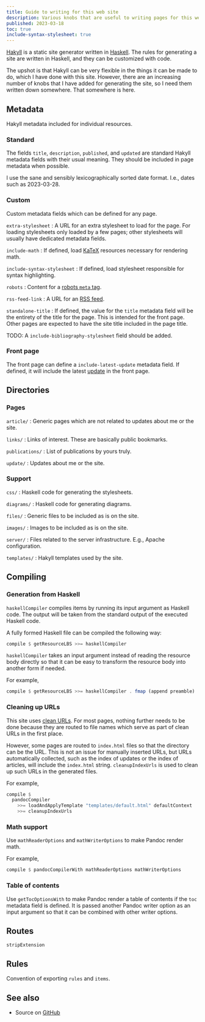 ```yaml
---
title: Guide to writing for this web site
description: Various knobs that are useful to writing pages for this web site.
published: 2023-03-18
toc: true
include-syntax-stylesheet: true
---
```


[Hakyll] is a static site generator written in [Haskell].
The rules for generating a site are written in Haskell,
and they can be customized with code.

The upshot is that Hakyll can be very flexible in the things it can be made to do,
which I have done with this site.
However, there are an increasing number of knobs that I have added
for generating the site, so I need them written down somewhere.
That somewhere is here.

[Hakyll]: https://jaspervdj.be/hakyll/
[Haskell]: https://haskell.org/

## Metadata

Hakyll metadata included for individual resources.

### Standard

The fields `title`, `description`, `published`, and `updated`
are standard Hakyll metadata fields with their usual meaning.
They should be included in page metadata when possible.

I use the sane and sensibly lexicographically sorted date format.
I.e., dates such as 2023-03-28.

### Custom

Custom metadata fields which can be defined for any page.

`extra-stylesheet`
:   A URL for an extra stylesheet to load for the page.
    For loading stylesheets only loaded by a few pages;
	other stylesheets will usually have dedicated metadata fields.

`include-math`
:   If defined, load [KaTeX] resources necessary for rendering math.

`include-syntax-stylesheet`
:   If defined, load stylesheet responsible for syntax highlighting.

`robots`
:   Content for a [robots `meta` tag].

`rss-feed-link`
:   A URL for an [RSS feed].

`standalone-title`
:   If defined, the value for the `title` metadata field will be
    the entirety of the title for the page.  This is intended for the front page.
	Other pages are expected to have the site title included in the page title.

TODO: A `include-bibliography-stylesheet` field should be added.

[KaTeX]: https://katex.org/
[robots `meta` tag]: https://www.robotstxt.org/meta.html
[RSS feed]: https://validator.w3.org/feed/docs/rss2.html

### Front page

The front page can define a `include-latest-update` metadata field.
If defined, it will include the latest [update] in the front page.

[update]:  /updates

## Directories

### Pages

`article/`
:   Generic pages which are not related to updates about me or the site.

`links/`
:   Links of interest.  These are basically public bookmarks.

`publications/`
:   List of publications by yours truly.

`update/`
:   Updates about me or the site.

### Support

`css/`
:   Haskell code for generating the stylesheets.

`diagrams/`
:   Haskell code for generating diagrams.

`files/`
:   Generic files to be included as is on the site.

`images/`
:   Images to be included as is on the site.

`server/`
:   Files related to the server infrastructure.
    E.g., Apache configuration.

`templates/`
:   Hakyll templates used by the site.

## Compiling

### Generation from Haskell

`haskellCompiler` compiles items by running its input argument as Haskell code.
The output will be taken from the standard output of the executed Haskell code.

A fully formed Haskell file can be compiled the following way:

```haskell
compile $ getResourceLBS >>= haskellCompiler
```

`haskellCompiler` takes an input argument instead of reading the resource body directly
so that it can be easy to transform the resource body into another form if needed.

For example,

```haskell
compile $ getResourceLBS >>= haskellCompiler . fmap (append preamble)
```

### Cleaning up URLs

This site uses [clean URLs].  For most pages, nothing further needs to be done
because they are routed to file names which serve as part of clean URLs in the first place.

However, some pages are routed to `index.html` files so that the directory can be the URL.
This is not an issue for manually inserted URLs, but URLs automatically collected,
such as the index of updates or the index of articles, will include the `index.html` string.
`cleanupIndexUrls` is used to clean up such URLs in the generated files.

For example,

```haskell
compile $
  pandocCompiler
    >>= loadAndApplyTemplate "templates/default.html" defaultContext
    >>= cleanupIndexUrls
```

[clean URLs]: /article/technical/website/extensionless

### Math support

Use `mathReaderOptions` and `mathWriterOptions` to make Pandoc render math.

For example,

```haskell
compile $ pandocCompilerWith mathReaderOptions mathWriterOptions
```

### Table of contents

Use `getTocOptionsWith` to make Pandoc render a table of contents
if the `toc` metadata field is defined.
It is passed another Pandoc writer option as an input argument
so that it can be combined with other writer options.

## Routes

`stripExtension`

## Rules

Convention of exporting `rules` and `items`.

## See also

*   Source on [GitHub](https://github.com/chungyc/site-personal)
